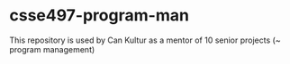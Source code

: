 csse497-program-man
===================

This repository is used by Can Kultur as a mentor of 10 senior projects (~ program management)
